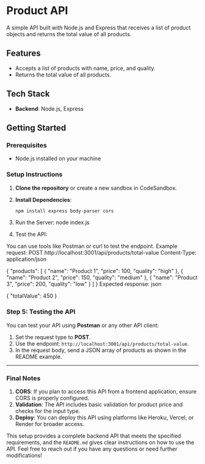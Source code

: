 # Product API

A simple API built with Node.js and Express that receives a list of product objects and returns the total value of all products.

## Features

- Accepts a list of products with name, price, and quality.
- Returns the total value of all products.

## Tech Stack

- **Backend**: Node.js, Express

## Getting Started

### Prerequisites

- Node.js installed on your machine

### Setup Instructions

1. **Clone the repository** or create a new sandbox in CodeSandbox.

2. **Install Dependencies**:
   ```bash
   npm install express body-parser cors
3. Run the Server:
   node index.js
4. Test the API:

  You can use tools like Postman or curl to test the endpoint.
  Example request: POST http://localhost:3001/api/products/total-value
   Content-Type: application/json

  {
  "products": [
    { "name": "Product 1", "price": 100, "quality": "high" },
    { "name": "Product 2", "price": 150, "quality": "medium" },
    { "name": "Product 3", "price": 200, "quality": "low" }
  ]
}
Expected response:
json

{
  "totalValue": 450
}   


### Step 5: Testing the API

You can test your API using **Postman** or any other API client:

1. Set the request type to **POST**.
2. Use the endpoint: `http://localhost:3001/api/products/total-value`.
3. In the request body, send a JSON array of products as shown in the README example.

---

### Final Notes

1. **CORS**: If you plan to access this API from a frontend application, ensure CORS is properly configured.
2. **Validation**: The API includes basic validation for product price and checks for the input type.
3. **Deploy**: You can deploy this API using platforms like Heroku, Vercel, or Render for broader access.

This setup provides a complete backend API that meets the specified requirements, and the `README.md` gives clear instructions on how to use the API. Feel free to reach out if you have any questions or need further modifications!


